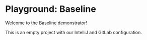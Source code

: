# Playground: Baseline

Welcome to the Baseline demonstrator!

This is an empty project with our IntelliJ and GitLab configuration.
